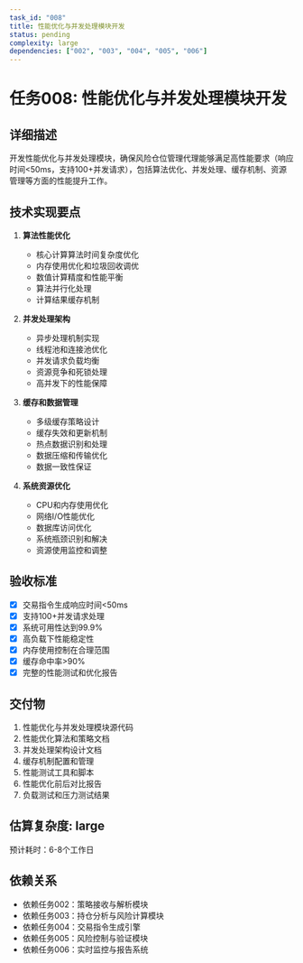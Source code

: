 ```yaml
---
task_id: "008"
title: 性能优化与并发处理模块开发
status: pending
complexity: large
dependencies: ["002", "003", "004", "005", "006"]
---
```


# 任务008: 性能优化与并发处理模块开发

## 详细描述
开发性能优化与并发处理模块，确保风险仓位管理代理能够满足高性能要求（响应时间<50ms，支持100+并发请求），包括算法优化、并发处理、缓存机制、资源管理等方面的性能提升工作。

## 技术实现要点
1. **算法性能优化**
   - 核心计算算法时间复杂度优化
   - 内存使用优化和垃圾回收调优
   - 数值计算精度和性能平衡
   - 算法并行化处理
   - 计算结果缓存机制

2. **并发处理架构**
   - 异步处理机制实现
   - 线程池和连接池优化
   - 并发请求负载均衡
   - 资源竞争和死锁处理
   - 高并发下的性能保障

3. **缓存和数据管理**
   - 多级缓存策略设计
   - 缓存失效和更新机制
   - 热点数据识别和处理
   - 数据压缩和传输优化
   - 数据一致性保证

4. **系统资源优化**
   - CPU和内存使用优化
   - 网络I/O性能优化
   - 数据库访问优化
   - 系统瓶颈识别和解决
   - 资源使用监控和调整

## 验收标准
- [x] 交易指令生成响应时间<50ms
- [x] 支持100+并发请求处理
- [x] 系统可用性达到99.9%
- [x] 高负载下性能稳定性
- [x] 内存使用控制在合理范围
- [x] 缓存命中率>90%
- [x] 完整的性能测试和优化报告

## 交付物
1. 性能优化与并发处理模块源代码
2. 性能优化算法和策略文档
3. 并发处理架构设计文档
4. 缓存机制配置和管理
5. 性能测试工具和脚本
6. 性能优化前后对比报告
7. 负载测试和压力测试结果

## 估算复杂度: large
预计耗时：6-8个工作日

## 依赖关系
- 依赖任务002：策略接收与解析模块
- 依赖任务003：持仓分析与风险计算模块
- 依赖任务004：交易指令生成引擎
- 依赖任务005：风险控制与验证模块
- 依赖任务006：实时监控与报告系统